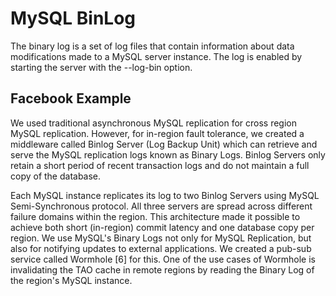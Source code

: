 # MySQL BinLog

The binary log is a set of log files that contain information about data modifications made to a MySQL server instance. The log is enabled by starting the server with the --log-bin option. 

## Facebook Example

We used traditional asynchronous MySQL replication for cross region MySQL replication. However, for in-region fault tolerance, we created a middleware called Binlog Server (Log Backup Unit) which can retrieve and serve the MySQL replication logs known as Binary Logs. Binlog Servers only retain a short period of recent transaction logs and do not maintain a full copy of the database. 

Each MySQL instance replicates its log to two Binlog Servers using MySQL Semi-Synchronous protocol. All three servers are spread across different failure domains within the region. This architecture made it possible to achieve both short (in-region) commit latency and one database copy per region. We use MySQL's Binary Logs not only for MySQL Replication, but also for notifying updates to external applications. We created a pub-sub service called Wormhole [6] for this. One of the use cases of Wormhole is invalidating the TAO cache in remote regions by reading the Binary Log of the region's MySQL instance.